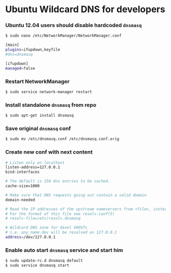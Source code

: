 # Ubuntu Wildcard DNS for developers

### Ubuntu 12.04 users should disable hardcoded `dnsmasq`

```bash
$ sudo nano /etc/NetworkManager/NetworkManager.conf
```

```bash
[main]
plugins=ifupdown,keyfile
#dns=dnsmasq

[ifupdown]
managed=false
```

### Restart NetworkManager
```bash
$ sudo service network-manager restart
```

### Install standalone `dnsmasq` from repo
```bash
$ sudo apt-get install dnsmasq
```

### Save original `dnsmasq` conf
```bash
$ sudo mv /etc/dnsmasq.conf /etc/dnsmasq.conf.orig
```

### Create new conf with next content
```bash
# Listen only on localhost
listen-address=127.0.0.1
bind-interfaces

# The default is 150 dns entries to be cached.
cache-size=1000

# Make sure that DNS requests going out contain a valid domain
domain-needed

# Read the IP addresses of the upstream nameservers from <file>, instead of /etc/resolv.conf.
# For the format of this file see resolv.conf(5)
# resolv-file=/etc/resolv.dnsmasq

# Wildcard DNS zone for devel VHOSTs
# i.e. any_name.dev will be resolved as 127.0.0.1
address=/dev/127.0.0.1
```

### Enable auto start `dnsmasq` service and start him

```bash
$ sudo update-rc.d dnsmasq default
$ sudo service dnsmasq start
```

